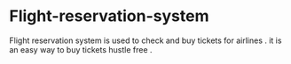 # Flight-reservation-system
Flight reservation system is used to check and buy tickets for airlines . it is an easy way to buy tickets hustle free .
